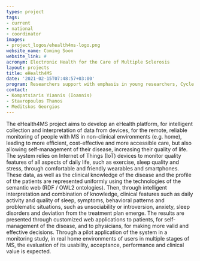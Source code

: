 ```yaml
---
types: project
tags:
- current
- national
- coordinator
images:
- project_logos/ehealth4ms-logo.png
website_name: Coming Soon
website_link: #
acronym: Electronic Health for the Care of Multiple Sclerosis
layout: projects
title: eHealth4MS
date: '2021-02-15T07:48:57+03:00'
program: Researchers support with emphasis in young researchers, Cycle B
contact:
- Kompatsiaris Yiannis (Ioannis) 
- Stavropoulos Thanos
- Meditskos Georgios
---
```

<p>
The eHealth4MS project aims to develop an eHealth platform, for intelligent collection and interpretation of data from devices, for the remote, reliable monitoring of people with MS in non-clinical environments (e.g. home), leading to more efficient, cost-effective and more accessible care, but also allowing self-management of their disease, increasing their quality of life. The system relies on Internet of Things (IoT) devices to monitor quality features of all aspects of daily life, such as exercise, sleep quality and stress, through comfortable and friendly wearables and smartphones. These data, as well as the clinical knowledge of the disease and the profile of the patients are represented uniformly using the technologies of the semantic web (RDF / OWL2 ontologies). Then, through intelligent interpretation and combination of knowledge, clinical features such as daily activity and quality of sleep, symptoms, behavioral patterns and problematic situations, such as unsociability or introversion, anxiety, sleep disorders and deviation from the treatment plan emerge. The results are presented through customized web applications to patients, for self-management of the disease, and to physicians, for making more valid and effective decisions. Through a pilot application of the system in a monitoring study, in real home environments of users in multiple stages of MS, the evaluation of its usability, acceptance, performance and clinical value is expected.
</p>
